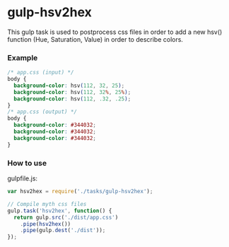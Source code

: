 gulp-hsv2hex
============

This gulp task is used to postprocess css files in order to add a new hsv() function (Hue, Saturation, Value) in order to describe colors.

### Example ###
```css
/* app.css (input) */
body {
  background-color: hsv(112, 32, 25);
  background-color: hsv(112, 32%, 25%);
  background-color: hsv(112, .32, .25);
}
/* app.css (output) */
body {
  background-color: #344032;
  background-color: #344032;
  background-color: #344032;
}
```
### How to use ###
gulpfile.js: 
```js
var hsv2hex = require('./tasks/gulp-hsv2hex');

// Compile myth css files
gulp.task('hsv2hex', function() {
  return gulp.src('./dist/app.css')
    .pipe(hsv2hex())
    .pipe(gulp.dest('./dist'));
});
```

